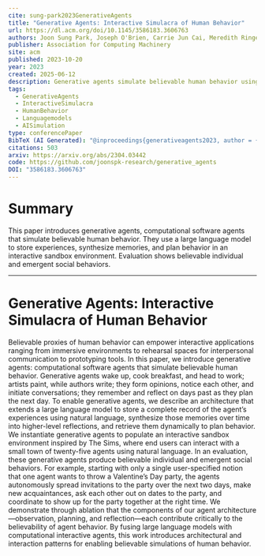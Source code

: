 ```yaml
---
cite: sung-park2023GenerativeAgents
title: "Generative Agents: Interactive Simulacra of Human Behavior"
url: https://dl.acm.org/doi/10.1145/3586183.3606763
authors: Joon Sung Park, Joseph O'Brien, Carrie Jun Cai, Meredith Ringel Morris, Percy Liang, Michael S. Bernstein
publisher: Association for Computing Machinery
site: acm
published: 2023-10-20
year: 2023
created: 2025-06-12
description: Generative agents simulate believable human behavior using large language models in an interactive environment.
tags:
  - GenerativeAgents
  - InteractiveSimulacra
  - HumanBehavior
  - Languagemodels
  - AISimulation
type: conferencePaper
BibTeX (AI Generated): "@inproceedings{generativeagents2023, author = {Joon Sung Park, Joseph O'Brien, Carrie Jun Cai, Meredith Ringel Morris, Percy Liang, Michael S. Bernstein}, title = {Generative Agents: Interactive Simulacra of Human Behavior}, year = {2023}, publisher = {Association for Computing Machinery}, booktitle = {UIST '23: Proceedings of the 36th Annual ACM Symposium on User Interface Software and Technology}, doi = {10.1145/3586183.3606763},}"
citations: 503
arxiv: https://arxiv.org/abs/2304.03442
code: https://github.com/joonspk-research/generative_agents
DOI: "3586183.3606763"
---
```

# Summary

This paper introduces generative agents, computational software agents that simulate believable human behavior. They use a large language model to store experiences, synthesize memories, and plan behavior in an interactive sandbox environment. Evaluation shows believable individual and emergent social behaviors.

----

# Generative Agents: Interactive Simulacra of Human Behavior

Believable proxies of human behavior can empower interactive applications ranging from immersive environments to rehearsal spaces for interpersonal communication to prototyping tools. In this paper, we introduce generative agents: computational software agents that simulate believable human behavior. Generative agents wake up, cook breakfast, and head to work; artists paint, while authors write; they form opinions, notice each other, and initiate conversations; they remember and reflect on days past as they plan the next day. To enable generative agents, we describe an architecture that extends a large language model to store a complete record of the agent’s experiences using natural language, synthesize those memories over time into higher-level reflections, and retrieve them dynamically to plan behavior. We instantiate generative agents to populate an interactive sandbox environment inspired by The Sims, where end users can interact with a small town of twenty-five agents using natural language. In an evaluation, these generative agents produce believable individual and emergent social behaviors. For example, starting with only a single user-specified notion that one agent wants to throw a Valentine’s Day party, the agents autonomously spread invitations to the party over the next two days, make new acquaintances, ask each other out on dates to the party, and coordinate to show up for the party together at the right time. We demonstrate through ablation that the components of our agent architecture—observation, planning, and reflection—each contribute critically to the believability of agent behavior. By fusing large language models with computational interactive agents, this work introduces architectural and interaction patterns for enabling believable simulations of human behavior.